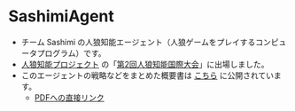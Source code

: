 # SashimiAgent
* チーム Sashimi の人狼知能エージェント（人狼ゲームをプレイするコンピュータプログラム）です。
* [人狼知能プロジェクト](http://aiwolf.org/) の「[第2回人狼知能国際大会](http://aiwolf.org/en/2nd-international-aiwolf-contest)」に出場しました。
* このエージェントの戦略などをまとめた概要書は [こちら](http://aiwolf.org/en/archives/2404) に公開されています。
  * [PDFへの直接リンク](http://aiwolf.org/control-panel/wp-content/uploads/2021/03/Team-Sashimi-Daisuke-Shimizu-Sashimi.pdf)
